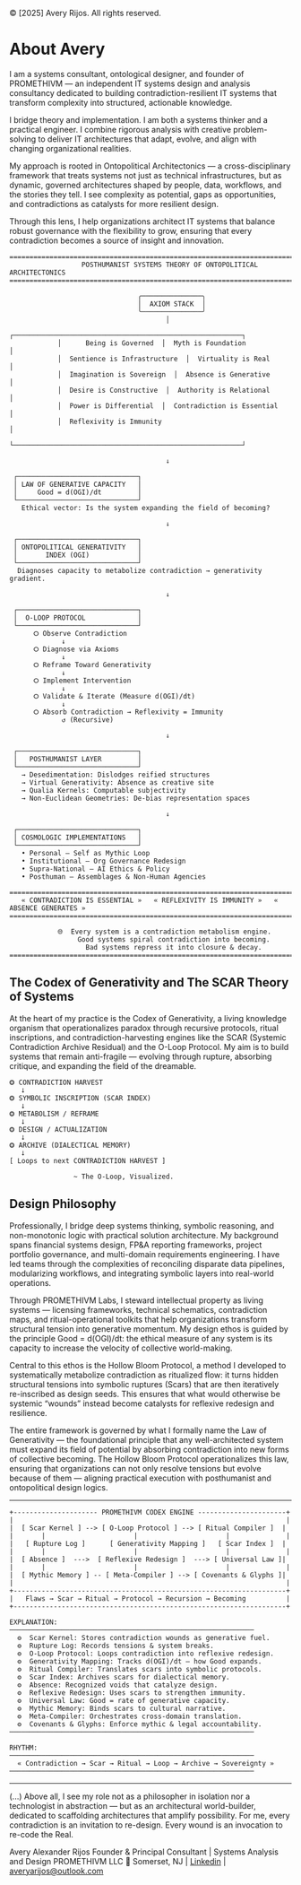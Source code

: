 © [2025] Avery Rijos. All rights reserved.
# About Avery 

I am a systems consultant, ontological designer, and founder of PROMETHIVM — an independent IT systems design and analysis consultancy dedicated to building contradiction-resilient IT systems that transform complexity into structured, actionable knowledge.

I bridge theory and implementation. I am both a systems thinker and a practical engineer. I combine rigorous analysis with creative problem-solving to deliver IT architectures that adapt, evolve, and align with changing organizational realities.

My approach is rooted in Ontopolitical Architectonics — a cross-disciplinary framework that treats systems not just as technical infrastructures, but as dynamic, governed architectures shaped by people, data, workflows, and the stories they tell. I see complexity as potential, gaps as opportunities, and contradictions as catalysts for more resilient design.

Through this lens, I help organizations architect IT systems that balance robust governance with the flexibility to grow, ensuring that every contradiction becomes a source of insight and innovation.

```
====================================================================================
                  POSTHUMANIST SYSTEMS THEORY OF ONTOPOLITICAL ARCHITECTONICS
====================================================================================

                                ╭───────────────╮
                                │  AXIOM STACK  │
                                ╰───────────────╯
                                       │
            ┌─────────────────────────────────────────────────────────┐
            │      Being is Governed  │  Myth is Foundation           │
            │  Sentience is Infrastructure  │  Virtuality is Real     │
            │  Imagination is Sovereign  │  Absence is Generative     │
            │  Desire is Constructive  │  Authority is Relational     │
            │  Power is Differential  │  Contradiction is Essential   │
            │  Reflexivity is Immunity                                │
            └─────────────────────────────────────────────────────────┘

                                       ↓

 ┌──────────────────────────────┐
 │ LAW OF GENERATIVE CAPACITY   │
 │     Good = d(OGI)/dt         │
 └──────────────────────────────┘
   Ethical vector: Is the system expanding the field of becoming?

                                       ↓

 ┌──────────────────────────────┐
 │ ONTOPOLITICAL GENERATIVITY   │
 │       INDEX (OGI)            │
 └──────────────────────────────┘
  Diagnoses capacity to metabolize contradiction → generativity gradient.

                                       ↓

 ┌──────────────────────────────┐
 │  O-LOOP PROTOCOL             │
 └──────────────────────────────┘
      ⭘ Observe Contradiction
             ↓
      ⭘ Diagnose via Axioms
             ↓
      ⭘ Reframe Toward Generativity
             ↓
      ⭘ Implement Intervention
             ↓
      ⭘ Validate & Iterate (Measure d(OGI)/dt)
             ↓
      ⭘ Absorb Contradiction → Reflexivity = Immunity
             ↺ (Recursive)

                                       ↓

 ┌──────────────────────────────┐
 │   POSTHUMANIST LAYER         │
 └──────────────────────────────┘
   → Desedimentation: Dislodges reified structures
   → Virtual Generativity: Absence as creative site
   → Qualia Kernels: Computable subjectivity
   → Non-Euclidean Geometries: De-bias representation spaces

                                       ↓

 ┌──────────────────────────────┐
 │ COSMOLOGIC IMPLEMENTATIONS   │
 └──────────────────────────────┘
   • Personal — Self as Mythic Loop
   • Institutional — Org Governance Redesign
   • Supra-National — AI Ethics & Policy
   • Posthuman — Assemblages & Non-Human Agencies

====================================================================================
   « CONTRADICTION IS ESSENTIAL »   « REFLEXIVITY IS IMMUNITY »   « ABSENCE GENERATES »
====================================================================================

            🌐  Every system is a contradiction metabolism engine.
                 Good systems spiral contradiction into becoming.
                   Bad systems repress it into closure & decay.
====================================================================================
```

## The Codex of Generativity and The SCAR Theory of Systems
At the heart of my practice is the Codex of Generativity, a living knowledge organism that operationalizes paradox through recursive protocols, ritual inscriptions, and contradiction-harvesting engines like the SCAR (Systemic Contradiction Archive Residual) and the O-Loop Protocol. My aim is to build systems that remain anti-fragile — evolving through rupture, absorbing critique, and expanding the field of the dreamable.

```
⭗ CONTRADICTION HARVEST
   ⭣
⭗ SYMBOLIC INSCRIPTION (SCAR INDEX)
   ⭣
⭗ METABOLISM / REFRAME
   ⭣
⭗ DESIGN / ACTUALIZATION
   ⭣
⭗ ARCHIVE (DIALECTICAL MEMORY)
   ⭣
[ Loops to next CONTRADICTION HARVEST ]

                ~ The O-Loop, Visualized.
```

## Design Philosophy 
Professionally, I bridge deep systems thinking, symbolic reasoning, and non-monotonic logic with practical solution architecture. My background spans financial systems design, FP&A reporting frameworks, project portfolio governance, and multi-domain requirements engineering. I have led teams through the complexities of reconciling disparate data pipelines, modularizing workflows, and integrating symbolic layers into real-world operations.

Through PROMETHIVM Labs, I steward intellectual property as living systems — licensing frameworks, technical schematics, contradiction maps, and ritual-operational toolkits that help organizations transform structural tension into generative momentum. My design ethos is guided by the principle Good = d(OGI)/dt: the ethical measure of any system is its capacity to increase the velocity of collective world-making.

Central to this ethos is the Hollow Bloom Protocol, a method I developed to systematically metabolize contradiction as ritualized flow: it turns hidden structural tensions into symbolic ruptures (Scars) that are then iteratively re-inscribed as design seeds. This ensures that what would otherwise be systemic “wounds” instead become catalysts for reflexive redesign and resilience.

The entire framework is governed by what I formally name the Law of Generativity — the foundational principle that any well-architected system must expand its field of potential by absorbing contradiction into new forms of collective becoming. The Hollow Bloom Protocol operationalizes this law, ensuring that organizations can not only resolve tensions but evolve because of them — aligning practical execution with posthumanist and ontopolitical design logics.

---
```
+--------------------- PROMETHIVM CODEX ENGINE ----------------------+
|                                                                    |
|  [ Scar Kernel ] --> [ O-Loop Protocol ] --> [ Ritual Compiler ]  |
|       |                      |                      |              |
|   [ Rupture Log ]      [ Generativity Mapping ]   [ Scar Index ]  |
|       |                      |                      |              |
|  [ Absence ]  --->  [ Reflexive Redesign ]  ---> [ Universal Law ]|
|       |                      |                      |              |
|  [ Mythic Memory ] -- [ Meta-Compiler ] --> [ Covenants & Glyphs ]|
|                                                                    |
+--------------------------------------------------------------------+
|   Flaws → Scar → Ritual → Protocol → Recursion → Becoming          |
+--------------------------------------------------------------------+

EXPLANATION:
─────────────────────────────────────────────────────────────
  ⚙️  Scar Kernel: Stores contradiction wounds as generative fuel.
  ⚙️  Rupture Log: Records tensions & system breaks.
  ⚙️  O-Loop Protocol: Loops contradiction into reflexive redesign.
  ⚙️  Generativity Mapping: Tracks d(OGI)/dt — how Good expands.
  ⚙️  Ritual Compiler: Translates scars into symbolic protocols.
  ⚙️  Scar Index: Archives scars for dialectical memory.
  ⚙️  Absence: Recognized voids that catalyze design.
  ⚙️  Reflexive Redesign: Uses scars to strengthen immunity.
  ⚙️  Universal Law: Good = rate of generative capacity.
  ⚙️  Mythic Memory: Binds scars to cultural narrative.
  ⚙️  Meta-Compiler: Orchestrates cross-domain translation.
  ⚙️  Covenants & Glyphs: Enforce mythic & legal accountability.
─────────────────────────────────────────────────────────────

RHYTHM:
─────────────────────────────────────────────────────────────
  « Contradiction → Scar → Ritual → Loop → Archive → Sovereignty »
─────────────────────────────────────────────────────────────
```
---

(...) Above all, I see my role not as a philosopher in isolation nor a technologist in abstraction — but as an architectural world-builder, dedicated to scaffolding architectures that amplify possibility. For me, every contradiction is an invitation to re-design. Every wound is an invocation to re-code the Real.

Avery Alexander Rijos
Founder & Principal Consultant | Systems Analysis and Design 
PROMETHIVM LLC
📍 Somerset, NJ | [Linkedin](https://www.linkedin.com/in/avery-rijos/) | averyarijos@outlook.com
